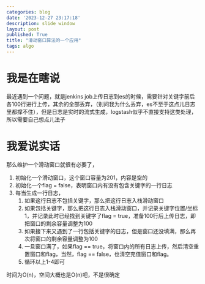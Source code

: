 ```yaml
---
categories: blog
date: '2023-12-27 23:17:18'
description: slide window
layout: post
published: True
title: "滑动窗口算法的一个应用"
tags: algo
---
```


# 我是在瞎说

最近遇到一个问题，就是jenkins job上传日志到es的时候，需要针对关键字前后各100行进行上传，其余的全部丢弃，（别问我为什么丢弃，es不至于这点儿日志里都撑不住），但是日志是实时的流式生成，logstash似乎不直接支持这类处理，所以需要自己想点儿法子


# 我爱说实话

那么维护一个滑动窗口就很有必要了，

1. 初始化一个滑动窗口，这个窗口容量为201，内容是空的
2. 初始化一个flag = false，表明窗口内有没有包含关键字的一行日志
3. 每当生成一行日志，
	1. 如果这行日志不包括关键字，那么把这行日志入栈滑动窗口
	2. 如果包括关键字，那么把这行日志入栈滑动窗口，并记录关键字位置/坐标1，并记录此时已经找到关键字了flag = true，准备100行后上传日志，即把窗口的剩余容量调整为100
	3. 如果接下来又遇到了一行包括关键字的日志，但是窗口还没填满，那么再次将窗口的剩余容量调整为100
	4. 一旦窗口满了，如果flag == true，将窗口内的所有日志上传，然后清空重置窗口和flag，当然，flag == false，也清空充值窗口和flag。
	5. 循环以上1-4即可

时间为O(n)，空间大概也是O(n)吧，不是很确定


